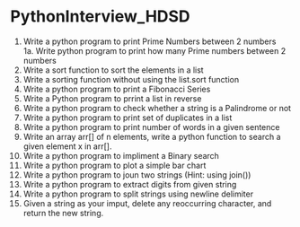 # PythonInterview_HDSD
1. Write a python program to print Prime Numbers between 2 numbers  
    1a. Write python program to print how many Prime numbers between 2 numbers
2.  Write a sort function to sort the elements in a list 
3. Write a sorting function without using the list.sort function 
4. Write a python program to print a Fibonacci Series
5. Write a Python program to prrint a list in reverse 
6. Write a python program to check whether a string is a Palindrome or not
7. Write a python program to print set of duplicates in a list
8. Write a python program to print number of words in a given sentence
9. Write an array arr[] of n elements, write a python function to search a given element x in  arr[].
10. Write a python program to impliment a Binary search 
11. Write a python program to plot a simple bar chart 
12. Write a python program to joun two strings (Hint: using join())
13. Write a python program to extract digits from given string 
14. Write a python program to split strings using newline delimiter 
15. Given a string as your imput, delete any reoccurring character, and return the new string.